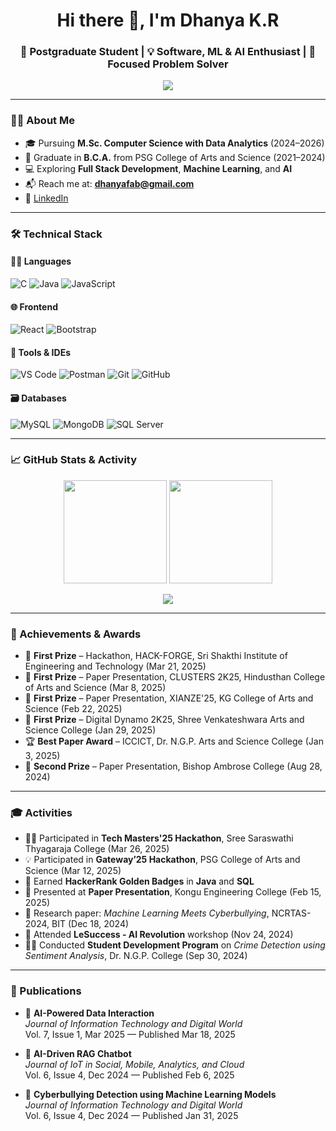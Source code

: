 <h1 align="center">Hi there 👋, I'm Dhanya K.R</h1>
<h3 align="center">🚀 Postgraduate Student | 💡 Software, ML & AI Enthusiast | 🎯 Focused Problem Solver</h3>

<p align="center">
  <img src="https://readme-typing-svg.demolab.com?font=Fira+Code&size=22&pause=1000&center=true&vCenter=true&width=435&lines=Welcome+to+my+GitHub!;I'm+a+passionate+tech+learner.;Love+building+smart+solutions.">
</p>

---

### 💁‍♀️ About Me

- 🎓 Pursuing **M.Sc. Computer Science with Data Analytics** (2024–2026)
- 🏫 Graduate in **B.C.A.** from PSG College of Arts and Science (2021–2024)
- 💻 Exploring **Full Stack Development**, **Machine Learning**, and **AI**
- 📬 Reach me at: **[dhanyafab@gmail.com](mailto:dhanyafab@gmail.com)**  
- 🔗 [LinkedIn](https://www.linkedin.com/in/dhanya3010)

---

### 🛠️ Technical Stack

#### 👩‍💻 Languages
![C](https://img.shields.io/badge/C-00599C?style=for-the-badge&logo=c&logoColor=white)
![Java](https://img.shields.io/badge/Java-ED8B00?style=for-the-badge&logo=java&logoColor=white)
![JavaScript](https://img.shields.io/badge/JavaScript-F7DF1E?style=for-the-badge&logo=javascript&logoColor=black)

#### 🌐 Frontend
![React](https://img.shields.io/badge/React-20232A?style=for-the-badge&logo=react&logoColor=61DAFB)
![Bootstrap](https://img.shields.io/badge/Bootstrap-563D7C?style=for-the-badge&logo=bootstrap&logoColor=white)

#### 🔧 Tools & IDEs
![VS Code](https://img.shields.io/badge/VSCode-007ACC?style=for-the-badge&logo=visual-studio-code&logoColor=white)
![Postman](https://img.shields.io/badge/Postman-FF6C37?style=for-the-badge&logo=postman&logoColor=white)
![Git](https://img.shields.io/badge/Git-F05032?style=for-the-badge&logo=git&logoColor=white)
![GitHub](https://img.shields.io/badge/GitHub-181717?style=for-the-badge&logo=github)

#### 🗃️ Databases
![MySQL](https://img.shields.io/badge/MySQL-4479A1?style=for-the-badge&logo=mysql&logoColor=white)
![MongoDB](https://img.shields.io/badge/MongoDB-4EA94B?style=for-the-badge&logo=mongodb&logoColor=white)
![SQL Server](https://img.shields.io/badge/SQL%20Server-CC2927?style=for-the-badge&logo=microsoft-sql-server&logoColor=white)

---

### 📈 GitHub Stats & Activity

<p align="center">
  <img src="https://github-readme-stats.vercel.app/api?username=dhanyakrravi30&show_icons=true&theme=tokyonight" height="165"/>
  <img src="https://github-readme-stats.vercel.app/api/top-langs/?username=dhanyakrravi30&layout=compact&theme=tokyonight" height="165"/>
</p>

<p align="center">
  <img src="https://github-readme-activity-graph.cyclic.app/graph?username=dhanyakrravi30&theme=github-compact" />
</p>

---

### 🏅 Achievements & Awards

- 🥇 **First Prize** – Hackathon, HACK-FORGE, Sri Shakthi Institute of Engineering and Technology (Mar 21, 2025)  
- 🥇 **First Prize** – Paper Presentation, CLUSTERS 2K25, Hindusthan College of Arts and Science (Mar 8, 2025)  
- 🥇 **First Prize** – Paper Presentation, XIANZE'25, KG College of Arts and Science (Feb 22, 2025)  
- 🥇 **First Prize** – Digital Dynamo 2K25, Shree Venkateshwara Arts and Science College (Jan 29, 2025)  
- 🏆 **Best Paper Award** – ICCICT, Dr. N.G.P. Arts and Science College (Jan 3, 2025)  
- 🥈 **Second Prize** – Paper Presentation, Bishop Ambrose College (Aug 28, 2024)

---

### 🎓 Activities

- 👩‍💻 Participated in **Tech Masters'25 Hackathon**, Sree Saraswathi Thyagaraja College (Mar 26, 2025)  
- 💡 Participated in **Gateway’25 Hackathon**, PSG College of Arts and Science (Mar 12, 2025)  
- 🏅 Earned **HackerRank Golden Badges** in **Java** and **SQL**  
- 📑 Presented at **Paper Presentation**, Kongu Engineering College (Feb 15, 2025)  
- 📘 Research paper: *Machine Learning Meets Cyberbullying*, NCRTAS-2024, BIT (Dec 18, 2024)  
- 🧠 Attended **LeSuccess - AI Revolution** workshop (Nov 24, 2024)  
- 🧑‍🏫 Conducted **Student Development Program** on *Crime Detection using Sentiment Analysis*, Dr. N.G.P. College (Sep 30, 2024)

---

### 📝 Publications

- 📄 **AI-Powered Data Interaction**  
  *Journal of Information Technology and Digital World*  
  Vol. 7, Issue 1, Mar 2025 — Published Mar 18, 2025

- 📄 **AI-Driven RAG Chatbot**  
  *Journal of IoT in Social, Mobile, Analytics, and Cloud*  
  Vol. 6, Issue 4, Dec 2024 — Published Feb 6, 2025

- 📄 **Cyberbullying Detection using Machine Learning Models**  
  *Journal of Information Technology and Digital World*  
  Vol. 6, Issue 4, Dec 2024 — Published Jan 31, 2025
